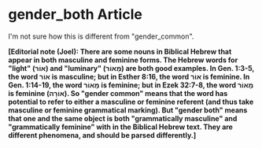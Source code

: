 # gender_both Article
I'm not sure how this is different from "gender_common".  

**[Editorial note (Joel): There are some nouns in Biblical Hebrew that appear in both masculine and feminine forms.  The Hebrew words for "light" (אוֹר) and "luminary" (מָאוֹר) are both good examples.  In Gen. 1:3-5, the word אוֹר is masculine; but in Esther 8:16, the word אוֹר is feminine.  In Gen. 1:14-19, the word מָאוֹר is feminine; but in Ezek 32:7-8, the word מָאוֹר is feminine (אוֹרָה).  So "gender common" means that the word has potential to refer to either a masculine or feminine referent (and thus take masculine or feminine grammatical marking).  But "gender both" means that one and the same object is both "grammatically masculine" and "grammatically feminine" with in the Biblical Hebrew text.  They are different phenomena, and should be parsed differently.]**